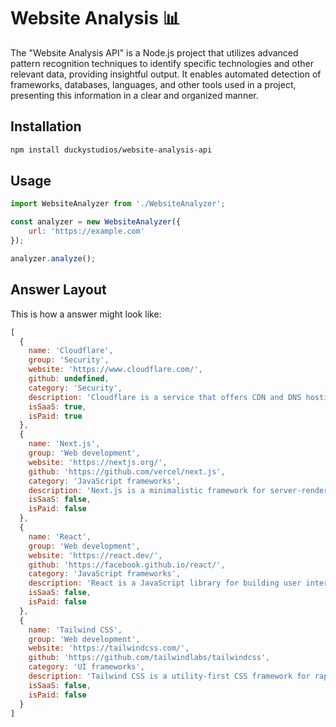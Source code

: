 # Website Analysis 📊

The "Website Analysis API" is a Node.js project that utilizes advanced pattern recognition techniques to identify specific technologies and other relevant data, providing insightful output. It enables automated detection of frameworks, databases, languages, and other tools used in a project, presenting this information in a clear and organized manner.

## Installation

```bash
npm install duckystudios/website-analysis-api
```

## Usage

```js
import WebsiteAnalyzer from './WebsiteAnalyzer';

const analyzer = new WebsiteAnalyzer({
    url: 'https://example.com'
});

analyzer.analyze();
```

## Answer Layout

This is how a answer might look like:

```js
[
  {
    name: 'Cloudflare',
    group: 'Security',
    website: 'https://www.cloudflare.com/',
    github: undefined,
    category: 'Security',
    description: 'Cloudflare is a service that offers CDN and DNS hosting.',
    isSaaS: true,
    isPaid: true
  },
  {
    name: 'Next.js',
    group: 'Web development',
    website: 'https://nextjs.org/',
    github: 'https://github.com/vercel/next.js',
    category: 'JavaScript frameworks',
    description: 'Next.js is a minimalistic framework for server-rendered React applications.',
    isSaaS: false,
    isPaid: false
  },
  {
    name: 'React',
    group: 'Web development',
    website: 'https://react.dev/',
    github: 'https://facebook.github.io/react/',
    category: 'JavaScript frameworks',
    description: 'React is a JavaScript library for building user interfaces.',
    isSaaS: false,
    isPaid: false
  },
  {
    name: 'Tailwind CSS',
    group: 'Web development',
    website: 'https://tailwindcss.com/',
    github: 'https://github.com/tailwindlabs/tailwindcss',
    category: 'UI frameworks',
    description: 'Tailwind CSS is a utility-first CSS framework for rapidly building custom user interfaces.',
    isSaaS: false,
    isPaid: false
  }
]
```
